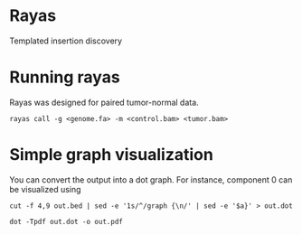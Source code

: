 # Rayas

Templated insertion discovery

# Running rayas

Rayas was designed for paired tumor-normal data.

`rayas call -g <genome.fa> -m <control.bam> <tumor.bam>`

# Simple graph visualization

You can convert the output into a dot graph. For instance, component 0 can be visualized using

`cut -f 4,9 out.bed | sed -e '1s/^/graph {\n/' | sed -e '$a}' > out.dot`

`dot -Tpdf out.dot -o out.pdf`
